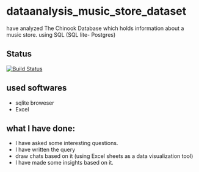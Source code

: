 # dataanalysis_music_store_dataset
 have analyzed The Chinook Database which holds information about a music store. 
using SQL (SQL lite- Postgres)  
##  Status
[![Build Status](https://img.shields.io/travis/twbs/bootstrap/v4-dev.svg)](https://github.com/superbido/fav-moviewebsite/edit/master/README.md)

## used softwares
- sqlite broweser
- Excel

## what I have done:
- I have asked some interesting questions. 
- I have written the query 
- draw chats based on it (using Excel sheets as a data visualization tool)
- I have made some insights based on it.
